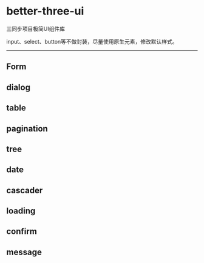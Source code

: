 # better-three-ui
三同步项目极简UI组件库

input、select、button等不做封装，尽量使用原生元素，修改默认样式。

----

## Form

## dialog

## table

## pagination

## tree

## date

## cascader

## loading

## confirm

## message